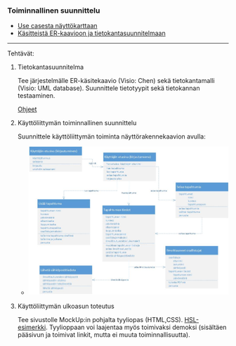 ### Toiminnallinen suunnittelu

- [Use casesta näyttökarttaan](https://docplayer.fi/396513-Haaga-helia-kayttotapaukset-1-tietojenkasittely-tietosysteemin-maaritys-kayttotapaukset.html)
- [Käsitteistä ER-kaavioon ja tietokantasuunnitelmaan](../docs/kasitteista_er_ja_db.pdf)

---

Tehtävät:

1. Tietokantasuunnitelma

    Tee järjestelmälle ER-käsitekaavio (Visio: Chen) sekä tietokantamalli (Visio: UML database). Suunnittele tietotyypit sekä tietokannan testaaminen.

    [Ohjeet](../tietokannat/db_suunnittelu.html)

2. Käyttöliittymän toiminnallinen suunnittelu

    Suunnittele käyttöliittymän toiminta näyttörakennekaavion avulla:
    - ![UML näyttökartta - esimerkki](img/uml_nayttokaavio.jpg)

3. Käyttöliittymän ulkoasun toteutus

    Tee sivustolle MockUp:in pohjalta tyyliopas (HTML,CSS). [HSL-esimerkki](https://www.hsl.fi/tyyliopas). Tyylioppaan voi laajentaa myös toimivaksi demoksi (sisältäen pääsivun ja toimivat linkit, mutta ei muuta toiminnallisuutta).